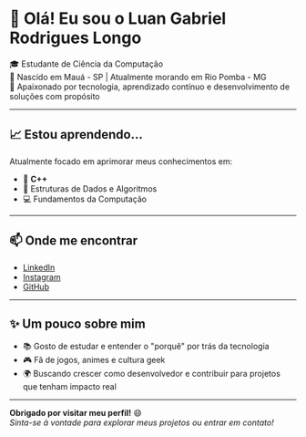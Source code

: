 # 👋 Olá! Eu sou o Luan Gabriel Rodrigues Longo 

🎓 Estudante de Ciência da Computação  
🏡 Nascido em Mauá - SP | Atualmente morando em Rio Pomba - MG  
🚀 Apaixonado por tecnologia, aprendizado contínuo e desenvolvimento de soluções com propósito

---

## 📈 Estou aprendendo...

Atualmente focado em aprimorar meus conhecimentos em:

- 📘 **C++**
- 🧠 Estruturas de Dados e Algoritmos
- 💻 Fundamentos da Computação

---

## 📫 Onde me encontrar

- [LinkedIn](https://www.linkedin.com/in/lrodriguesrl/)
- [Instagram](https://www.instagram.com/l.rodriguess11/)
- [GitHub](https://github.com/luanlongo)

---

## ✨ Um pouco sobre mim

- 📚 Gosto de estudar e entender o "porquê" por trás da tecnologia
- 🎮 Fã de jogos, animes e cultura geek 
- 🌍 Buscando crescer como desenvolvedor e contribuir para projetos que tenham impacto real

---

**Obrigado por visitar meu perfil!** 😄  
_Sinta-se à vontade para explorar meus projetos ou entrar em contato!_
